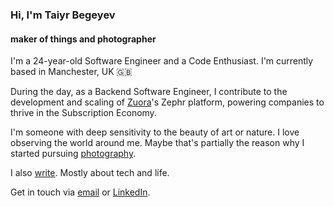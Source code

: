 ### Hi, I'm Taiyr Begeyev

#### maker of things and photographer

I'm a 24-year-old Software Engineer and a Code Enthusiast. I'm currently based in Manchester, UK 🇬🇧

During the day, as a Backend Software Engineer, I contribute to the development and scaling of [Zuora](https://www.zuora.com)'s Zephr platform, powering companies to thrive in the Subscription Economy.

I'm someone with deep sensitivity to the beauty of art or nature. I love observing the world around me. Maybe that's partially the reason why I started pursuing [photography](/photography).

I also [write](/blog). Mostly about tech and life.

Get in touch via [email](mailto:taiyrbegeyev@gmail.com) or [LinkedIn](https://www.linkedin.com/in/taiyrbegeyev/).
